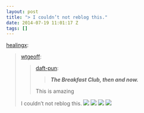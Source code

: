 ```yaml
---
layout: post
title: "> I couldn’t not reblog this."
date: 2014-07-19 11:01:17 Z
tags: []
---
```

[healingx](http://healingx.tumblr.com/post/91755481283/wtgeoff-daft-pun-the-breakfast-club-then):

> [wtgeoff](http://wtgeoff.tumblr.com/post/91445080239/daft-pun-the-breakfast-club-then-and-now):
> 
> > [daft-pun](http://daft-pun.tumblr.com/post/83656194318):
> > 
> > > _**The Breakfast Club, then and now.**_
> > 
> > This is amazing
> 
> I couldn’t not reblog this.
![](/media/2014/07/92230434638_0.jpg)
![](/media/2014/07/92230434638_1.jpg)
![](/media/2014/07/92230434638_2.jpg)
![](/media/2014/07/92230434638_3.jpg)
